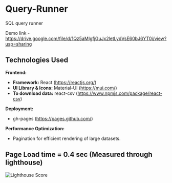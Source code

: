 # Query-Runner

SQL query runner

Demo link - https://drive.google.com/file/d/1Qz5aMIgfjGuJx2letLydVsE60bJ6YT0i/view?usp=sharing

## Technologies Used

**Frontend:**

* **Framework:** React (https://reactjs.org/)
* **UI Library & Icons:** Material-UI (https://mui.com/)
* **To download data:** react-csv (https://www.npmjs.com/package/react-csv)

**Deployment:**

* gh-pages (https://pages.github.com/)

**Performance Optimization:**

* Pagination for efficient rendering of large datasets.


## Page Load time = 0.4 sec (Measured through lighthouse)

![Lighthouse Score](https://github.com/Gurmanjot/Query-Runner/assets/41263104/5ab88b15-97bc-4a78-ba5a-118de1fcaafa)
